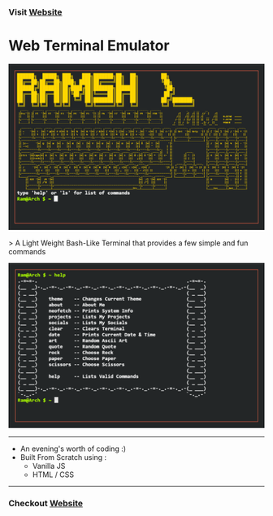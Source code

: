 

### Visit **<a href="https://h-ram.github.io/RamSH" target="_blank">Website</a>**

# **Web Terminal Emulator**

![website preview](./assets//README/rm_img1.PNG)

\> A Light Weight Bash-Like Terminal that provides a few simple and fun commands

![commands preview](./assets//README/rm_img2.PNG)
___
* An evening's worth of coding :)
* Built From Scratch using :
    * Vanilla JS
    * HTML / CSS
___

### Checkout **<a href="https://h-ram.github.io/RamSH" target="_blank" >Website</a>**
